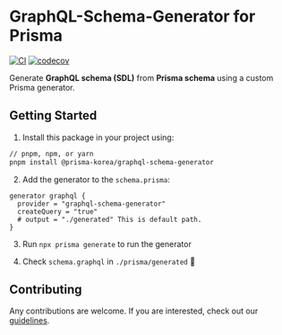 # GraphQL-Schema-Generator for Prisma


[![CI](https://github.com/prisma-korea/graphql-schema-generator/actions/workflows/ci.yml/badge.svg)](https://github.com/prisma-korea/graphql-schema-generator/actions/workflows/ci.yml)
[![codecov](https://codecov.io/gh/prisma-korea/graphql-schema-generator/branch/master/graph/badge.svg?token=H4VN0S3ES9)](https://codecov.io/gh/prisma-korea/graphql-schema-generator)


Generate **GraphQL schema (SDL)** from **Prisma schema** using a custom Prisma generator.

## Getting Started

1. Install this package in your project using:

```sh
// pnpm, npm, or yarn
pnpm install @prisma-korea/graphql-schema-generator
```

2. Add the generator to the `schema.prisma`:

```prisma
generator graphql {
  provider = "graphql-schema-generator"
  createQuery = "true"
  # output = "./generated" This is default path.
}
```

3. Run `npx prisma generate` to run the generator

4. Check `schema.graphql` in `./prisma/generated` 🎉

## Contributing

Any contributions are welcome. If you are interested, check out our [guidelines](https://github.com/prisma-korea/graphql-schema-generator/blob/master/CONTRIBUTING.md).
